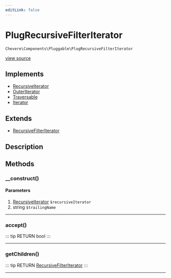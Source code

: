 ```yaml
---
editLink: false
---
```


# PlugRecursiveFilterIterator

`Chevere\Components\Pluggable\PlugRecursiveFilterIterator`

[view source](https://github.com/chevere/chevere/blob/master/src/Chevere/Components/Pluggable/PlugRecursiveFilterIterator.php)

## Implements

- [RecursiveIterator](https://www.php.net/manual/class.recursiveiterator)
- [OuterIterator](https://www.php.net/manual/class.outeriterator)
- [Traversable](https://www.php.net/manual/class.traversable)
- [Iterator](https://www.php.net/manual/class.iterator)

## Extends

- [RecursiveFilterIterator](https://www.php.net/manual/class.recursivefilteriterator)

## Description



## Methods

### __construct()

#### Parameters

1. [RecursiveIterator](https://www.php.net/manual/class.recursiveiterator) `$recursiveIterator`
2. string `$trailingName`

---

### accept()

::: tip RETURN
bool
:::

---

### getChildren()

::: tip RETURN
[RecursiveFilterIterator](https://www.php.net/manual/class.recursivefilteriterator)
:::

---
